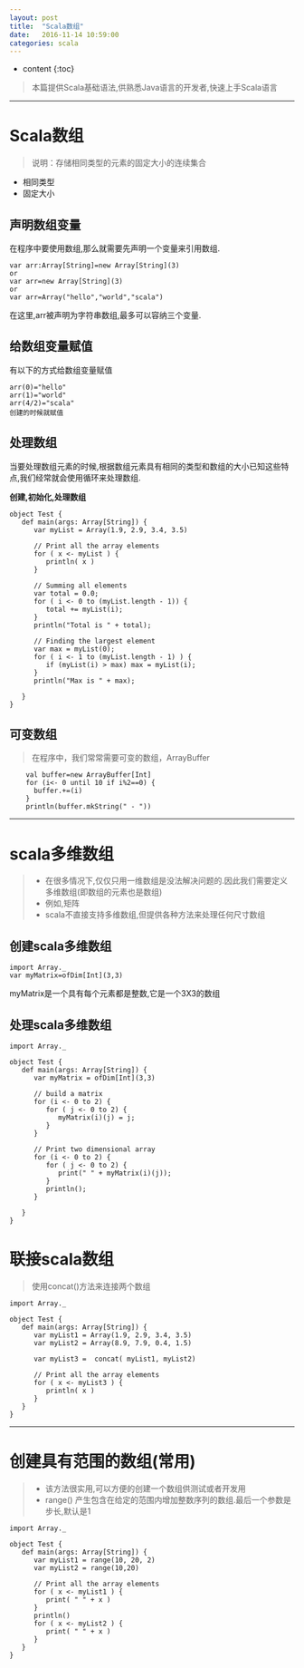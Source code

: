 ```yaml
---
layout: post
title:  "Scala数组"
date:   2016-11-14 10:59:00
categories: scala
---
```


* content
{:toc}

> 本篇提供Scala基础语法,供熟悉Java语言的开发者,快速上手Scala语言

----

# Scala数组

> 说明：存储相同类型的元素的固定大小的连续集合

+ 相同类型
+ 固定大小

## 声明数组变量

在程序中要使用数组,那么就需要先声明一个变量来引用数组.

```
var arr:Array[String]=new Array[String](3)
or
var arr=new Array[String](3)
or
var arr=Array("hello","world","scala")
```

在这里,arr被声明为字符串数组,最多可以容纳三个变量.

## 给数组变量赋值

有以下的方式给数组变量赋值

```
arr(0)="hello"
arr(1)="world"
arr(4/2)="scala"
创建的时候就赋值
```

## 处理数组

当要处理数组元素的时候,根据数组元素具有相同的类型和数组的大小已知这些特点,我们经常就会使用循环来处理数组.

**创建,初始化,处理数组**

```
object Test {
   def main(args: Array[String]) {
      var myList = Array(1.9, 2.9, 3.4, 3.5)

      // Print all the array elements
      for ( x <- myList ) {
         println( x )
      }

      // Summing all elements
      var total = 0.0;
      for ( i <- 0 to (myList.length - 1)) {
         total += myList(i);
      }
      println("Total is " + total);

      // Finding the largest element
      var max = myList(0);
      for ( i <- 1 to (myList.length - 1) ) {
         if (myList(i) > max) max = myList(i);
      }
      println("Max is " + max);

   }
}
```

## 可变数组

> 在程序中，我们常常需要可变的数组，ArrayBuffer

```
    val buffer=new ArrayBuffer[Int]
    for (i<- 0 until 10 if i%2==0) {
      buffer.+=(i)
    }
    println(buffer.mkString(" - "))
```
----

# scala多维数组

>+ 在很多情况下,仅仅只用一维数组是没法解决问题的.因此我们需要定义多维数组(即数组的元素也是数组)
>+ 例如,矩阵
>+ scala不直接支持多维数组,但提供各种方法来处理任何尺寸数组

## 创建scala多维数组

```
import Array._
var myMatrix=ofDim[Int](3,3)
```

myMatrix是一个具有每个元素都是整数,它是一个3X3的数组

## 处理scala多维数组

```
import Array._

object Test {
   def main(args: Array[String]) {
      var myMatrix = ofDim[Int](3,3)

      // build a matrix
      for (i <- 0 to 2) {
         for ( j <- 0 to 2) {
            myMatrix(i)(j) = j;
         }
      }

      // Print two dimensional array
      for (i <- 0 to 2) {
         for ( j <- 0 to 2) {
            print(" " + myMatrix(i)(j));
         }
         println();
      }

   }
}
```

# 联接scala数组

> 使用concat()方法来连接两个数组

```
import Array._

object Test {
   def main(args: Array[String]) {
      var myList1 = Array(1.9, 2.9, 3.4, 3.5)
      var myList2 = Array(8.9, 7.9, 0.4, 1.5)

      var myList3 =  concat( myList1, myList2)

      // Print all the array elements
      for ( x <- myList3 ) {
         println( x )
      }
   }
}
```

----

# 创建具有范围的数组(常用)

>+ 该方法很实用,可以方便的创建一个数组供测试或者开发用
>+ range() 产生包含在给定的范围内增加整数序列的数组.最后一个参数是步长,默认是1

```
import Array._

object Test {
   def main(args: Array[String]) {
      var myList1 = range(10, 20, 2)
      var myList2 = range(10,20)

      // Print all the array elements
      for ( x <- myList1 ) {
         print( " " + x )
      }
      println()
      for ( x <- myList2 ) {
         print( " " + x )
      }
   }
}
```
